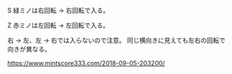 S 緑ミノは右回転 → 右回転で入る。

Z 赤ミノは左回転 → 左回転で入る。

右 → 左、左 → 右では入らないので注意。
同じ横向きに見えても左右の回転で向きが異なる。

https://www.mintscore333.com/2018-09-05-203200/
